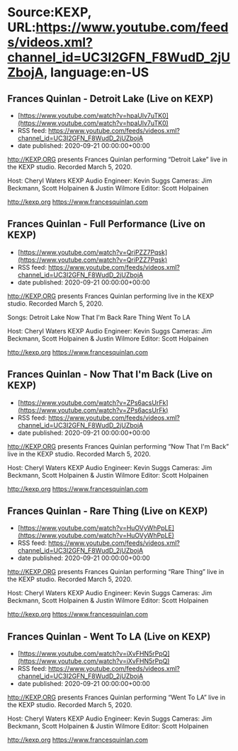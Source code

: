 # Source:KEXP, URL:https://www.youtube.com/feeds/videos.xml?channel_id=UC3I2GFN_F8WudD_2jUZbojA, language:en-US

## Frances Quinlan - Detroit Lake (Live on KEXP)
 - [https://www.youtube.com/watch?v=hpaUlv7uTK0](https://www.youtube.com/watch?v=hpaUlv7uTK0)
 - RSS feed: https://www.youtube.com/feeds/videos.xml?channel_id=UC3I2GFN_F8WudD_2jUZbojA
 - date published: 2020-09-21 00:00:00+00:00

http://KEXP.ORG presents Frances Quinlan performing “Detroit Lake” live in the KEXP studio. Recorded March 5, 2020.

Host: Cheryl Waters
KEXP Audio Engineer: Kevin Suggs
Cameras: Jim Beckmann, Scott Holpainen & Justin Wilmore
Editor: Scott Holpainen

http://kexp.org
https://www.francesquinlan.com

## Frances Quinlan - Full Performance (Live on KEXP)
 - [https://www.youtube.com/watch?v=QriPZZ7Pqsk](https://www.youtube.com/watch?v=QriPZZ7Pqsk)
 - RSS feed: https://www.youtube.com/feeds/videos.xml?channel_id=UC3I2GFN_F8WudD_2jUZbojA
 - date published: 2020-09-21 00:00:00+00:00

http://KEXP.ORG presents Frances Quinlan performing live in the KEXP studio. Recorded March 5, 2020.

Songs:
Detroit Lake
Now That I'm Back
Rare Thing
Went To LA

Host: Cheryl Waters
KEXP Audio Engineer: Kevin Suggs
Cameras: Jim Beckmann, Scott Holpainen & Justin Wilmore
Editor: Scott Holpainen

http://kexp.org
https://www.francesquinlan.com

## Frances Quinlan - Now That I'm Back (Live on KEXP)
 - [https://www.youtube.com/watch?v=ZPs6acsUrFk](https://www.youtube.com/watch?v=ZPs6acsUrFk)
 - RSS feed: https://www.youtube.com/feeds/videos.xml?channel_id=UC3I2GFN_F8WudD_2jUZbojA
 - date published: 2020-09-21 00:00:00+00:00

http://KEXP.ORG presents Frances Quinlan performing “Now That I'm Back” live in the KEXP studio. Recorded March 5, 2020.

Host: Cheryl Waters
KEXP Audio Engineer: Kevin Suggs
Cameras: Jim Beckmann, Scott Holpainen & Justin Wilmore
Editor: Scott Holpainen

http://kexp.org
https://www.francesquinlan.com

## Frances Quinlan - Rare Thing (Live on KEXP)
 - [https://www.youtube.com/watch?v=HuOVyWhPpLE](https://www.youtube.com/watch?v=HuOVyWhPpLE)
 - RSS feed: https://www.youtube.com/feeds/videos.xml?channel_id=UC3I2GFN_F8WudD_2jUZbojA
 - date published: 2020-09-21 00:00:00+00:00

http://KEXP.ORG presents Frances Quinlan performing “Rare Thing” live in the KEXP studio. Recorded March 5, 2020.

Host: Cheryl Waters
KEXP Audio Engineer: Kevin Suggs
Cameras: Jim Beckmann, Scott Holpainen & Justin Wilmore
Editor: Scott Holpainen

http://kexp.org
https://www.francesquinlan.com

## Frances Quinlan - Went To LA (Live on KEXP)
 - [https://www.youtube.com/watch?v=iXvFHN5rPpQ](https://www.youtube.com/watch?v=iXvFHN5rPpQ)
 - RSS feed: https://www.youtube.com/feeds/videos.xml?channel_id=UC3I2GFN_F8WudD_2jUZbojA
 - date published: 2020-09-21 00:00:00+00:00

http://KEXP.ORG presents Frances Quinlan performing “Went To LA” live in the KEXP studio. Recorded March 5, 2020.

Host: Cheryl Waters
KEXP Audio Engineer: Kevin Suggs
Cameras: Jim Beckmann, Scott Holpainen & Justin Wilmore
Editor: Scott Holpainen

http://kexp.org
https://www.francesquinlan.com

